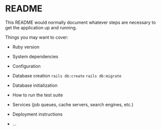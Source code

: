 # README

This README would normally document whatever steps are necessary to get the
application up and running.

Things you may want to cover:

* Ruby version

* System dependencies

* Configuration

* Database creation
`rails db:create`
`rails db:migrate`
* Database initialization

* How to run the test suite

* Services (job queues, cache servers, search engines, etc.)

* Deployment instructions

* ...
